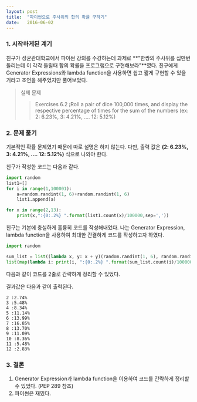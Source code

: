 ```yaml
---
layout: post
title:  "파이썬으로 주사위의 합의 확률 구하기"
date:   2016-06-02
---
```


### 1. 시작하게된 계기

친구가 성균관대학교에서 파이썬 강의를 수강하는데 과제로 **"한쌍의 주사위를 십만번 돌리는데 이 각각 돌릴때 합의 확률을 프로그램으로 구현해보라"**였다. 친구에게 Generator Expressions와 lambda function을 사용하면 쉽고 짧게 구현할 수 있을 거라고 조언을 해주었지만 풀어보았다.

> 실제 문제
> > Exercises 6.2 ¡Roll a pair of dice 100,000 times, and display the respective percentage of times for the sum of the numbers (ex: 2: 6.23%, 3: 4.21%, .... 12: 5.12%)

### 2. 문제 풀기

기본적인 확률 문제였기 때문에 따로 설명은 하지 않는다. 다만, 출력 값은 **(2: 6.23%, 3: 4.21%, .... 12: 5.12%)** 식으로 나와야 한다.

친구가 작성한 코드는 다음과 같다.

```python
import random
list1=[]
for i in range(1,100001):
    a=random.randint(1, 6)+random.randint(1, 6)
    list1.append(a)

for x in range(2,13):
    print(x,":{0:.2%} ".format(list1.count(x)/100000,sep=','))
```

친구는 기본에 충실하게 훌륭히 코드를 작성해내었다. 나는 Generator Expression, lambda function을 사용하여 최대한 간결하게 코드를 작성하고자 하였다.

```python
import random

sum_list = list((lambda x, y: x + y)(random.randint(1, 6), random.randint(1, 6)) for i in range(0, 1000000))
list(map(lambda i: print(i, ":{0:.2%} ".format(sum_list.count(i)/1000000, sep=',')), range(2, 13)))
```
다음과 같이 코드를 2줄로 간략하게 정리할 수 있었다.

결과값은 다음과 같이 출력된다.

```
2 :2.74% 
3 :5.48% 
4 :8.34% 
5 :11.14% 
6 :13.99% 
7 :16.85% 
8 :13.70% 
9 :11.09% 
10 :8.36% 
11 :5.48% 
12 :2.83% 
```

### 3. 결론

1. Generator Expression과 lambda function을 이용하여 코드를 간략하게 정리할 수 있었다. (PEP 289 참조)
2. 파이썬은 재밌다.